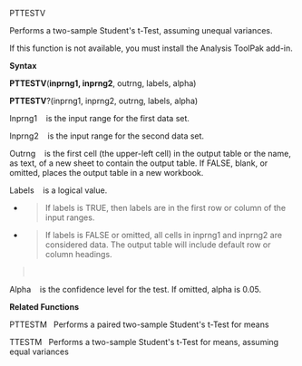 PTTESTV

Performs a two-sample Student's t-Test, assuming unequal variances.

If this function is not available, you must install the Analysis ToolPak
add-in.

**Syntax**

**PTTESTV**(**inprng1, inprng2**, outrng, labels, alpha)

**PTTESTV**?(inprng1, inprng2, outrng, labels, alpha)

Inprng1    is the input range for the first data set.

Inprng2    is the input range for the second data set.

Outrng    is the first cell (the upper-left cell) in the output table or
the name, as text, of a new sheet to contain the output table. If FALSE,
blank, or omitted, places the output table in a new workbook.

Labels    is a logical value.

  - > If labels is TRUE, then labels are in the first row or column of
    > the input ranges.

  - > If labels is FALSE or omitted, all cells in inprng1 and inprng2
    > are considered data. The output table will include default row or
    > column headings.

>  

Alpha    is the confidence level for the test. If omitted, alpha is
0.05.

**Related Functions**

PTTESTM   Performs a paired two-sample Student's t-Test for means

TTESTM   Performs a two-sample Student's t-Test for means, assuming
equal variances


